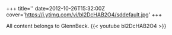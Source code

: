 +++
title=''
date=2012-10-26T15:32:00Z
cover='https://i.ytimg.com/vi/bl2DcHAB2O4/sddefault.jpg'
+++

All content belongs to GlennBeck.
{{< youtube bl2DcHAB2O4 >}}

